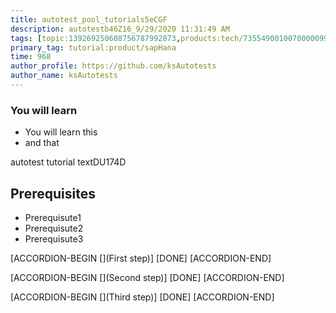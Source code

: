```yaml
---
title: autotest_pool_tutorials5eCGF
description: autotestb46Z16_9/29/2020 11:31:49 AM
tags: [topic:139269250608756787992873,products:tech/73554900100700000996,tutorial:experience/advanced]
primary_tag: tutorial:product/sapHana
time: 968
author_profile: https://github.com/ksAutotests
author_name: ksAutotests
---
```

### You will learn
- You will learn this
- and that

autotest tutorial textDU174D

## Prerequisites
- Prerequisute1
- Prerequisute2
- Prerequisute3

[ACCORDION-BEGIN [](First step)]
[DONE]
[ACCORDION-END]

[ACCORDION-BEGIN [](Second step)]
[DONE]
[ACCORDION-END]

[ACCORDION-BEGIN [](Third step)]
[DONE]
[ACCORDION-END]

